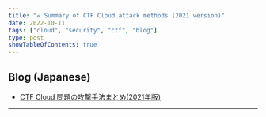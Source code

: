 ```yaml
---
title: "⭐︎ Summary of CTF Cloud attack methods (2021 version)"
date: 2022-10-11
tags: ["cloud", "security", "ctf", "blog"]
type: post
showTableOfContents: true
---
```


## Blog (Japanese)
- [CTF Cloud 問題の攻撃手法まとめ(2021年版)](https://scgajge12.hatenablog.com/entry/ctf_cloud_2021)

---
